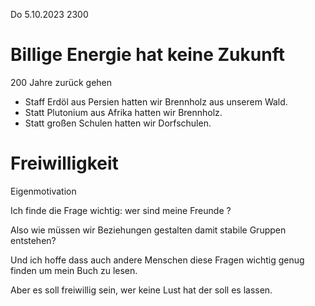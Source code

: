 Do 5.10.2023 2300

# Billige Energie hat keine Zukunft

200 Jahre zurück gehen

- Staff Erdöl aus Persien hatten wir Brennholz aus unserem Wald.
- Statt Plutonium aus Afrika hatten wir Brennholz.
- Statt großen Schulen hatten wir Dorfschulen.

# Freiwilligkeit

Eigenmotivation

Ich finde die Frage wichtig:
wer sind meine Freunde ?

Also wie müssen wir
Beziehungen gestalten
damit stabile Gruppen entstehen?

Und ich hoffe dass auch andere Menschen
diese Fragen wichtig genug finden
um mein Buch zu lesen.

Aber es soll freiwillig sein,
wer keine Lust hat der soll es lassen.
